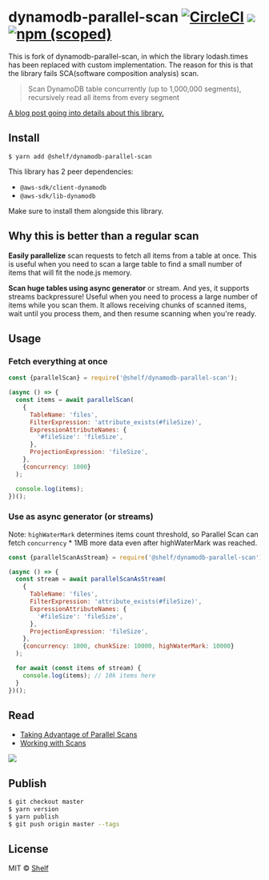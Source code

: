 # dynamodb-parallel-scan [![CircleCI](https://circleci.com/gh/shelfio/dynamodb-parallel-scan/tree/master.svg?style=svg)](https://circleci.com/gh/shelfio/dynamodb-parallel-scan/tree/master) ![](https://img.shields.io/badge/code_style-prettier-ff69b4.svg) [![npm (scoped)](https://img.shields.io/npm/v/@shelf/dynamodb-parallel-scan.svg)](https://www.npmjs.com/package/@shelf/dynamodb-parallel-scan)

This is fork of dynamodb-parallel-scan, in which the library lodash.times has been replaced with custom implementation. The reason for this is that the library fails SCA(software composition analysis) scan.

> Scan DynamoDB table concurrently (up to 1,000,000 segments), recursively read all items from every segment

[A blog post going into details about this library.](https://vladholubiev.medium.com/how-to-scan-a-23-gb-dynamodb-table-in-1-minute-110730879e2b)

## Install

```
$ yarn add @shelf/dynamodb-parallel-scan
```

This library has 2 peer dependencies:

- `@aws-sdk/client-dynamodb`
- `@aws-sdk/lib-dynamodb`

Make sure to install them alongside this library.

## Why this is better than a regular scan

**Easily parallelize** scan requests to fetch all items from a table at once.
This is useful when you need to scan a large table to find a small number of items that will fit the node.js memory.

**Scan huge tables using async generator** or stream.
And yes, it supports streams backpressure!
Useful when you need to process a large number of items while you scan them.
It allows receiving chunks of scanned items, wait until you process them, and then resume scanning when you're ready.

## Usage

### Fetch everything at once

```js
const {parallelScan} = require('@shelf/dynamodb-parallel-scan');

(async () => {
  const items = await parallelScan(
    {
      TableName: 'files',
      FilterExpression: 'attribute_exists(#fileSize)',
      ExpressionAttributeNames: {
        '#fileSize': 'fileSize',
      },
      ProjectionExpression: 'fileSize',
    },
    {concurrency: 1000}
  );

  console.log(items);
})();
```

### Use as async generator (or streams)

Note: `highWaterMark` determines items count threshold, so Parallel Scan can fetch `concurrency` \* 1MB more data even after highWaterMark was reached.

```js
const {parallelScanAsStream} = require('@shelf/dynamodb-parallel-scan');

(async () => {
  const stream = await parallelScanAsStream(
    {
      TableName: 'files',
      FilterExpression: 'attribute_exists(#fileSize)',
      ExpressionAttributeNames: {
        '#fileSize': 'fileSize',
      },
      ProjectionExpression: 'fileSize',
    },
    {concurrency: 1000, chunkSize: 10000, highWaterMark: 10000}
  );

  for await (const items of stream) {
    console.log(items); // 10k items here
  }
})();
```

## Read

- [Taking Advantage of Parallel Scans](https://docs.aws.amazon.com/amazondynamodb/latest/developerguide/bp-query-scan.html)
- [Working with Scans](https://docs.aws.amazon.com/amazondynamodb/latest/developerguide/Scan.html)

![](https://docs.aws.amazon.com/amazondynamodb/latest/developerguide/images/ParallelScan.png)

## Publish

```sh
$ git checkout master
$ yarn version
$ yarn publish
$ git push origin master --tags
```

## License

MIT © [Shelf](https://shelf.io)
